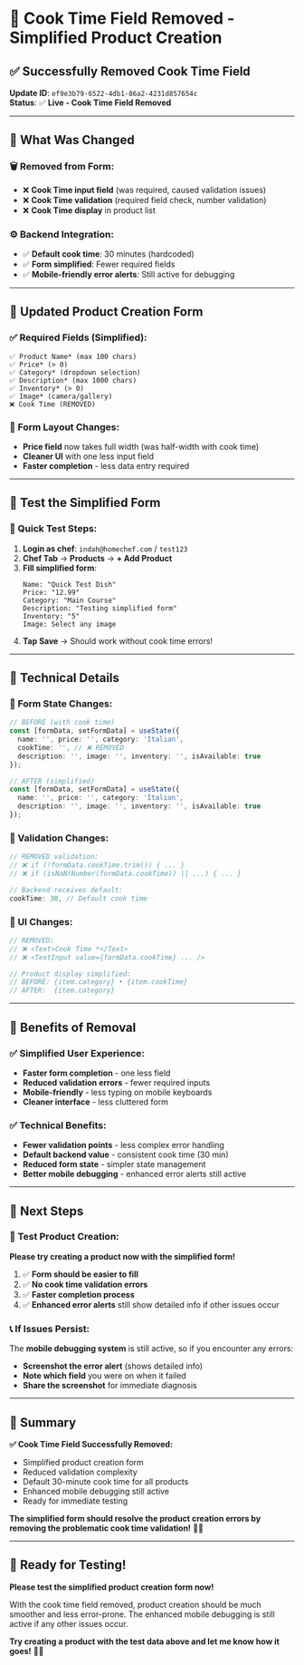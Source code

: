 # 🚀 Cook Time Field Removed - Simplified Product Creation

## ✅ **Successfully Removed Cook Time Field**

**Update ID**: `ef9e3b79-6522-4db1-86a2-4231d857654c`  
**Status**: ✅ **Live - Cook Time Field Removed**

---

## 🎯 **What Was Changed**

### **🗑️ Removed from Form:**
- ❌ **Cook Time input field** (was required, caused validation issues)
- ❌ **Cook Time validation** (required field check, number validation)
- ❌ **Cook Time display** in product list

### **⚙️ Backend Integration:**
- ✅ **Default cook time**: 30 minutes (hardcoded)
- ✅ **Form simplified**: Fewer required fields
- ✅ **Mobile-friendly error alerts**: Still active for debugging

---

## 📱 **Updated Product Creation Form**

### **✅ Required Fields (Simplified):**
```
✅ Product Name* (max 100 chars)
✅ Price* (> 0)
✅ Category* (dropdown selection)
✅ Description* (max 1000 chars)  
✅ Inventory* (> 0)
✅ Image* (camera/gallery)
❌ Cook Time (REMOVED)
```

### **🎨 Form Layout Changes:**
- **Price field** now takes full width (was half-width with cook time)
- **Cleaner UI** with one less input field
- **Faster completion** - less data entry required

---

## 🧪 **Test the Simplified Form**

### **📱 Quick Test Steps:**
1. **Login as chef**: `indah@homechef.com` / `test123`
2. **Chef Tab** → **Products** → **+ Add Product**
3. **Fill simplified form**:
   ```
   Name: "Quick Test Dish"
   Price: "12.99"
   Category: "Main Course"
   Description: "Testing simplified form"
   Inventory: "5"
   Image: Select any image
   ```
4. **Tap Save** → Should work without cook time errors!

---

## 🔧 **Technical Details**

### **🎯 Form State Changes:**
```typescript
// BEFORE (with cook time)
const [formData, setFormData] = useState({
  name: '', price: '', category: 'Italian',
  cookTime: '', // ❌ REMOVED
  description: '', image: '', inventory: '', isAvailable: true
});

// AFTER (simplified)  
const [formData, setFormData] = useState({
  name: '', price: '', category: 'Italian',
  description: '', image: '', inventory: '', isAvailable: true
});
```

### **🎯 Validation Changes:**
```typescript
// REMOVED validation:
// ❌ if (!formData.cookTime.trim()) { ... }
// ❌ if (isNaN(Number(formData.cookTime)) || ...) { ... }

// Backend receives default:
cookTime: 30, // Default cook time
```

### **🎯 UI Changes:**
```jsx
// REMOVED:
// ❌ <Text>Cook Time *</Text>
// ❌ <TextInput value={formData.cookTime} ... />

// Product display simplified:
// BEFORE: {item.category} • {item.cookTime}
// AFTER:  {item.category}
```

---

## 🎉 **Benefits of Removal**

### **✅ Simplified User Experience:**
- **Faster form completion** - one less field
- **Reduced validation errors** - fewer required inputs
- **Mobile-friendly** - less typing on mobile keyboards
- **Cleaner interface** - less cluttered form

### **✅ Technical Benefits:**
- **Fewer validation points** - less complex error handling
- **Default backend value** - consistent cook time (30 min)
- **Reduced form state** - simpler state management
- **Better mobile debugging** - enhanced error alerts still active

---

## 🚀 **Next Steps**

### **🧪 Test Product Creation:**
**Please try creating a product now with the simplified form!**

1. ✅ **Form should be easier to fill**
2. ✅ **No cook time validation errors**  
3. ✅ **Faster completion process**
4. ✅ **Enhanced error alerts** still show detailed info if other issues occur

### **📞 If Issues Persist:**
The **mobile debugging system** is still active, so if you encounter any errors:
- **Screenshot the error alert** (shows detailed info)
- **Note which field** you were on when it failed
- **Share the screenshot** for immediate diagnosis

---

## 📱 **Summary**

**✅ Cook Time Field Successfully Removed:**
- Simplified product creation form
- Reduced validation complexity  
- Default 30-minute cook time for all products
- Enhanced mobile debugging still active
- Ready for immediate testing

**The simplified form should resolve the product creation errors by removing the problematic cook time validation!** 🎯✨

---

## 🎯 **Ready for Testing!**

**Please test the simplified product creation form now!**

With the cook time field removed, product creation should be much smoother and less error-prone. The enhanced mobile debugging is still active if any other issues occur.

**Try creating a product with the test data above and let me know how it goes!** 🚀📱 